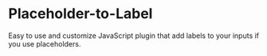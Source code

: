 Placeholder-to-Label
====================

Easy to use and customize JavaScript plugin that add labels to your inputs if you use placeholders.
